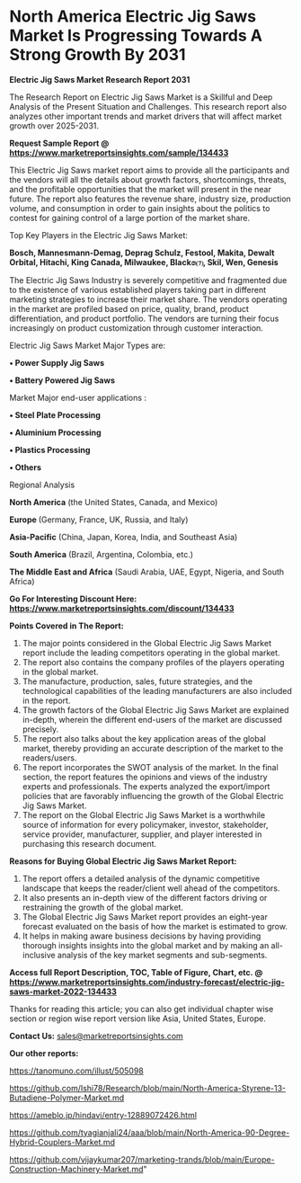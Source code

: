 # North America Electric Jig Saws Market Is Progressing Towards A Strong Growth By 2031

<strong>Electric Jig Saws Market Research Report 2031</strong>

The Research Report on Electric Jig Saws Market is a Skillful and Deep Analysis of the Present Situation and Challenges. This research report also analyzes other important trends and market drivers that will affect market growth over 2025-2031.

<strong>Request Sample Report @ <a href=https://www.marketreportsinsights.com/sample/134433>https://www.marketreportsinsights.com/sample/134433</a></strong>

This Electric Jig Saws market report aims to provide all the participants and the vendors will all the details about growth factors, shortcomings, threats, and the profitable opportunities that the market will present in the near future. The report also features the revenue share, industry size, production volume, and consumption in order to gain insights about the politics to contest for gaining control of a large portion of the market share.

Top Key Players in the Electric Jig Saws Market:

<strong>Bosch, Mannesmann-Demag, Deprag Schulz, Festool, Makita, Dewalt Orbital, Hitachi, King Canada, Milwaukee, Black෧⑺, Skil, Wen, Genesis</strong>

The Electric Jig Saws Industry is severely competitive and fragmented due to the existence of various established players taking part in different marketing strategies to increase their market share. The vendors operating in the market are profiled based on price, quality, brand, product differentiation, and product portfolio. The vendors are turning their focus increasingly on product customization through customer interaction.

Electric Jig Saws Market Major Types are:

<strong>• Power Supply Jig Saws

• Battery Powered Jig Saws</strong>

Market Major end-user applications :

<strong>• Steel Plate Processing

• Aluminium Processing

• Plastics Processing

• Others</strong>

Regional Analysis

</u><strong><b>North America</b></strong> (the United States, Canada, and Mexico)

<strong><b>Europe </b></strong>(Germany, France, UK, Russia, and Italy)

<strong><b>Asia-Pacific</b></strong> (China, Japan, Korea, India, and Southeast Asia)

<strong><b>South America</b></strong> (Brazil, Argentina, Colombia, etc.)

<strong><b>The Middle East and Africa</b></strong> (Saudi Arabia, UAE, Egypt, Nigeria, and South Africa)

<strong>Go For Interesting Discount Here: <a href=https://www.marketreportsinsights.com/discount/134433>https://www.marketreportsinsights.com/discount/134433</a></strong>

<strong>Points Covered in The Report:</strong>
<ol>
  <li>The major points considered in the Global Electric Jig Saws Market report include the leading competitors operating in the global market.</li>
  <li>The report also contains the company profiles of the players operating in the global market.</li>
  <li>The manufacture, production, sales, future strategies, and the technological capabilities of the leading manufacturers are also included in the report.</li>
  <li>The growth factors of the Global Electric Jig Saws Market are explained in-depth, wherein the different end-users of the market are discussed precisely.</li>
  <li>The report also talks about the key application areas of the global market, thereby providing an accurate description of the market to the readers/users.</li>
  <li>The report incorporates the SWOT analysis of the market. In the final section, the report features the opinions and views of the industry experts and professionals. The experts analyzed the export/import policies that are favorably influencing the growth of the Global Electric Jig Saws Market.</li>
  <li>The report on the Global Electric Jig Saws Market is a worthwhile source of information for every policymaker, investor, stakeholder, service provider, manufacturer, supplier, and player interested in purchasing this research document.</li>
</ol>
<strong>Reasons for Buying Global Electric Jig Saws Market Report:</strong>

<ol>
  <li>The report offers a detailed analysis of the dynamic competitive landscape that keeps the reader/client well ahead of the competitors.</li>
  <li>It also presents an in-depth view of the different factors driving or restraining the growth of the global market.</li>
  <li>The Global Electric Jig Saws Market report provides an eight-year forecast evaluated on the basis of how the market is estimated to grow.</li>
  <li>It helps in making aware business decisions by having providing thorough insights insights into the global market and by making an all-inclusive analysis of the key market segments and sub-segments.</li>
</ol>
<strong>Access full Report Description, TOC, Table of Figure, Chart, etc. @ <a href=https://www.marketreportsinsights.com/industry-forecast/electric-jig-saws-market-2022-134433>https://www.marketreportsinsights.com/industry-forecast/electric-jig-saws-market-2022-134433</a></strong>


Thanks for reading this article; you can also get individual chapter wise section or region wise report version like Asia, United States, Europe.

<strong>Contact Us:</strong>
sales@marketreportsinsights.com

<strong>Our other reports:</strong>

<a href=https://tanomuno.com/illust/505098>https://tanomuno.com/illust/505098</a>

<a href=https://github.com/Ishi78/Research/blob/main/North-America-Styrene-13-Butadiene-Polymer-Market.md>https://github.com/Ishi78/Research/blob/main/North-America-Styrene-13-Butadiene-Polymer-Market.md</a>

<a href=https://ameblo.jp/hindavi/entry-12889072426.html>https://ameblo.jp/hindavi/entry-12889072426.html</a>

<a href=https://github.com/tyagianjali24/aaa/blob/main/North-America-90-Degree-Hybrid-Couplers-Market.md>https://github.com/tyagianjali24/aaa/blob/main/North-America-90-Degree-Hybrid-Couplers-Market.md</a>

<a href=https://github.com/vijaykumar207/marketing-trands/blob/main/Europe-Construction-Machinery-Market.md>https://github.com/vijaykumar207/marketing-trands/blob/main/Europe-Construction-Machinery-Market.md</a>"
